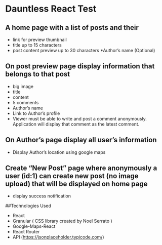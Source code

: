 # Dauntless React Test
## A home page with a list of posts and their 
* link for preview thumbnail
* title up to 15 characters
* post content preview up to 30 characters
*Author’s name (Optional)
## On post preview page display information that belongs to that post
* big image
* title
* content
* 5 comments
* Author’s name
* Link to Author’s profile
* Viewer must be able to write and post a comment anonymously. Application will display that comment as the latest comment.

## On Author’s page display all user’s information
* Display Author’s location using google maps
## Create “New Post” page where anonymously a user (id:1) can create new post (no image upload) that will be displayed on home page
* display success notification


##Technologies Used
* React
* Granular ( CSS library created by Noel Serrato )
* Google-Maps-React
* React Router
* API (https://jsonplaceholder.typicode.com/)

